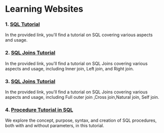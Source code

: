 # Learning Websites

### 1. [SQL Tutorial](https://www.youtube.com/watch?v=Rm0xH2Vpfi0&t=2068s)
In the provided link, you'll find a tutorial on SQL covering various aspects and usage.

### 2. [SQL Joins Tutorial ](https://www.youtube.com/watch?v=0OQJDd3QqQM&t=1842s)

In the provided link, you'll find a tutorial on SQL Joins covering various aspects and usage, including Inner join, Left join, and Right join.


### 3. [SQL Joins Tutorial](https://www.youtube.com/watch?v=RehbnzKHS28)
In the provided link, you'll find a tutorial on SQL Joins covering various aspects and usage, including Full outer join ,Cross join,Natural join, Self join.

### 4. [Procedure Tutorial in SQL](https://www.youtube.com/watch?v=yLR1w4tZ36I&t=2898s)

We explore the concept, purpose, syntax, and creation of SQL procedures, both with and without parameters, in this tutorial.

